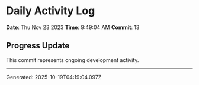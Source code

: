 # Daily Activity Log

**Date**: Thu Nov 23 2023
**Time**: 9:49:04 AM
**Commit**: 13

## Progress Update

This commit represents ongoing development activity.

---
Generated: 2025-10-19T04:19:04.097Z
